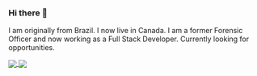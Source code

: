 ### Hi there 👋

I am originally from Brazil. I now live in Canada. I am a former Forensic Officer and now working as a Full Stack Developer. Currently looking for opportunities. 

<a href="https://github.com/anuraghazra/github-readme-stats">
  <img align="center" src="https://github-readme-stats.vercel.app/api?username=brugobi&show_icons=true&theme=chartreuse-dark" />
</a>
<a href="https://github.com/anuraghazra/github-readme-stats">
  <img align="center" src="https://github-readme-stats.vercel.app/api/top-langs/?username=brugobi&hide=SCSS&layout=compact&theme=chartreuse-dark" />
</a>
